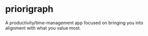 # priorigraph
A productivity/time-management app focused on bringing you into alignment with what you value most.
